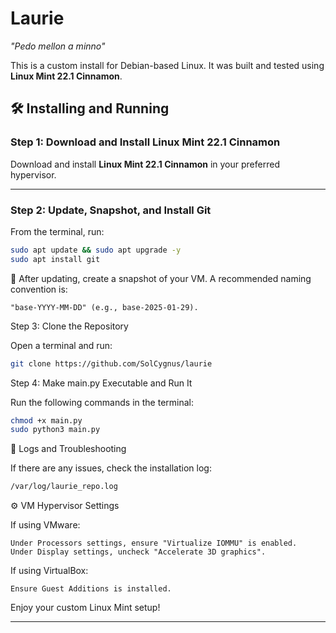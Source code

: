 # Laurie
*"Pedo mellon a minno"*  

This is a custom install for Debian-based Linux. It was built and tested using **Linux Mint 22.1 Cinnamon**.

## 🛠️ Installing and Running

### **Step 1: Download and Install Linux Mint 22.1 Cinnamon**
Download and install **Linux Mint 22.1 Cinnamon** in your preferred hypervisor.

---

### **Step 2: Update, Snapshot, and Install Git**
From the terminal, run:

```bash
sudo apt update && sudo apt upgrade -y
sudo apt install git
```


📌 After updating, create a snapshot of your VM. A recommended naming convention is:

    "base-YYYY-MM-DD" (e.g., base-2025-01-29).

Step 3: Clone the Repository

Open a terminal and run:

```bash
git clone https://github.com/SolCygnus/laurie
```

Step 4: Make main.py Executable and Run It

Run the following commands in the terminal:

```bash
chmod +x main.py
sudo python3 main.py
```

📜 Logs and Troubleshooting

If there are any issues, check the installation log:

```bash
/var/log/laurie_repo.log
```

⚙️ VM Hypervisor Settings

If using VMware:

    Under Processors settings, ensure "Virtualize IOMMU" is enabled.
    Under Display settings, uncheck "Accelerate 3D graphics".

If using VirtualBox:

    Ensure Guest Additions is installed.

Enjoy your custom Linux Mint setup!


---

